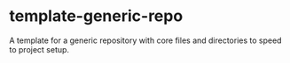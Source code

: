 # template-generic-repo
A template for a generic repository with core files and directories to speed to project setup.
